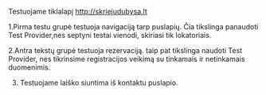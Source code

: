 Testuojame tiklalapį http://skriejudubysa.lt

1.Pirma testu grupė testuoja navigaciją tarp puslapių.
    Čia tikslinga panaudoti Test Provider,nes septyni testai vienodi,
skiriasi tik lokatoriais.

2.Antra tekstų grupė testuoja rezervaciją.
    taip pat tikslinga naudoti Test Provider, nes tikrinsime registracijos 
veikimą su tinkamais ir netinkamais duomenimis.

3. Testuojame laiško siuntima iš kontaktu puslapio.